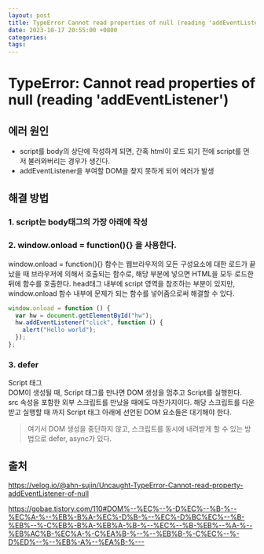 ```yaml
---
layout: post
title: TypeError Cannot read properties of null (reading 'addEventListener')
date: 2023-10-17 20:55:00 +0800
categories:
tags:
---
```


# TypeError: Cannot read properties of null (reading 'addEventListener')

## 에러 원인

- script를 body의 상단에 작성하게 되면, 간혹 html이 로드 되기 전에 script를 먼저 불러와버리는 경우가 생긴다.
- addEventListener을 부여할 DOM을 찾지 못하게 되어 에러가 발생

## 해결 방법

### 1. script는 body태그의 가장 아래에 작성

### 2. window.onload = function(){} 을 사용한다.

window.onload = function(){} 함수는 웹브라우저의 모든 구성요소에 대한 로드가 끝났을 때 브라우저에 의해서 호출되는 함수로,
해당 부분에 넣으면 HTML을 모두 로드한 뒤에 함수를 호출한다.
head태그 내부에 script 영역을 참조하는 부분이 있지만, window.onload 함수 내부에 문제가 되는 함수를 넣어줌으로써 해결할 수 있다.

```js
window.onload = function () {
  var hw = document.getElementById("hw");
  hw.addEventListener("click", function () {
    alert("Hello world");
  });
};
```

### 3. defer

Script 태그  
DOM이 생성될 때, Script 태그를 만나면 DOM 생성을 멈추고 Script를 실행한다.  
src 속성을 포함한 외부 스크립트를 만났을 때에도 마찬가지이다.
해당 스크립트를 다운 받고 실행할 때 까지 Script 태그 아래에 선언된 DOM 요소들은 대기해야 한다.

> 여기서 DOM 생성을 중단하지 않고, 스크립트를 동시에 내려받게 할 수 있는 방법으로
> defer, async가 있다.

## 출처

https://velog.io/@ahn-sujin/Uncaught-TypeError-Cannot-read-property-addEventListener-of-null

https://gobae.tistory.com/110#DOM%--%EC%--%-D%EC%--%B-%--%EC%A-%--%EB%-B%A-%EC%-D%B-%--%EC%-D%BC%EC%--%B-%EB%--%-C%EB%-B%A-%EB%A-%B-%--%EC%--%B-%EB%--%A-%--%EB%AC%B-%EC%A-%-C%EA%B-%--%--%EB%B-%-C%EC%--%-D%ED%--%--%EB%-A%--%EA%B-%---
